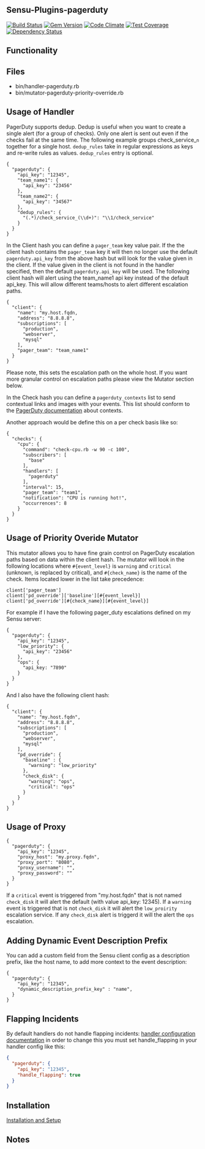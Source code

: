 ## Sensu-Plugins-pagerduty

[![Build Status](https://travis-ci.org/sensu-plugins/sensu-plugins-pagerduty.svg?branch=master)](https://travis-ci.org/sensu-plugins/sensu-plugins-pagerduty)
[![Gem Version](https://badge.fury.io/rb/sensu-plugins-pagerduty.svg)](http://badge.fury.io/rb/sensu-plugins-pagerduty)
[![Code Climate](https://codeclimate.com/github/sensu-plugins/sensu-plugins-pagerduty/badges/gpa.svg)](https://codeclimate.com/github/sensu-plugins/sensu-plugins-pagerduty)
[![Test Coverage](https://codeclimate.com/github/sensu-plugins/sensu-plugins-pagerduty/badges/coverage.svg)](https://codeclimate.com/github/sensu-plugins/sensu-plugins-pagerduty)
[![Dependency Status](https://gemnasium.com/sensu-plugins/sensu-plugins-pagerduty.svg)](https://gemnasium.com/sensu-plugins/sensu-plugins-pagerduty)

## Functionality

## Files
 * bin/handler-pagerduty.rb
 * bin/mutator-pagerduty-priority-override.rb

## Usage of Handler

PagerDuty supports dedup. Dedup is useful when you want to create a single alert (for a group of checks). Only one alert is sent out even if the checks fail at the same time. The following example groups check_service_`n` together for a single host. `dedup_rules` take in regular expressions as keys and re-write rules as values. `dedup_rules` entry is optional.

```
{
  "pagerduty": {
    "api_key": "12345",
    "team_name1": {
      "api_key": "23456"
    },
    "team_name2": {
      "api_key": "34567"
    },
    "dedup_rules": {
      "(.*)/check_service_(\\d+)": "\\1/check_service"
    }
  }
}
```

In the Client hash you can define a `pager_team` key value pair.  If the the client hash contains the `pager_team` key it will then no longer use the default `pagerduty.api_key` from the above hash but will look for the value given in the client. If the value given in the client is not found in the handler specified, then the default `pagerduty.api_key` will be used. The following client hash will alert using the team_name1 api key instead of the default api_key. This will allow different teams/hosts to alert different escalation paths.

```
{
  "client": {
    "name": "my.host.fqdn,
    "address": "8.8.8.8",
    "subscriptions": [
      "production",
      "webserver",
      "mysql"
    ],
    "pager_team": "team_name1"
  }
}
```

Please note, this sets the escalation path on the whole host. If you want more granular control on escalation paths please view the Mutator section below.

In the Check hash you can define a `pagerduty_contexts` list to send contextual links and images with your events. This list should conform to the [PagerDuty documentation](https://developer.pagerduty.com/documentation/integration/events/trigger#contexts) about contexts.

Another approach would be define this on a per check basis like so:
```
{
  "checks": {
    "cpu": {
      "command": "check-cpu.rb -w 90 -c 100",
      "subscribers": [
        "base"
      ],
      "handlers": [
        "pagerduty"
      ],
      "interval": 15,
      "pager_team": "team1",
      "notification": "CPU is running hot!",
      "occurrences": 8
    }
  }
}
```

## Usage of Priority Overide Mutator

This mutator allows you to have fine grain control on PagerDuty escalation paths based on data within the client hash.  The mutator will look in the following locations where `#{event_level}` is `warning` and `critical` (unknown, is replaced by critical), and `#{check_name}` is the name of the check. Items located lower in the list take precedence:

```
client['pager_team']
client['pd_override']['baseline'][#{event_level}]
client['pd_override'][#{check_name}][#{event_level}]
```

For example if I have the following pager_duty escalations defined on my Sensu server:

```
{
  "pagerduty": {
    "api_key": "12345",
    "low_priority": {
      "api_key": "23456"
    },
    "ops": {
      "api_key: "7890"
    }
  }
}
```

And I also have the following client hash:

```
{
  "client": {
    "name": "my.host.fqdn",
    "address": "8.8.8.8",
    "subscriptions": [
      "production",
      "webserver",
      "mysql"
    ],
    "pd_override": {
      "baseline" : {
        "warning": "low_priority"
      },
      "check_disk": {
        "warning": "ops",
        "critical": "ops"
      }
    }
  }
}

```

## Usage of Proxy

```
{
  "pagerduty": {
    "api_key": "12345",
    "proxy_host": "my.proxy.fqdn",
    "proxy_port": "8080",
    "proxy_username": "",
    "proxy_password": ""
  }
}
```

If a `critical` event is triggered from "my.host.fqdn" that is not named `check_disk` it will alert the default (with value api_key: 12345).  If a `warning` event is triggered that is not `check_disk` it will alert the `low_proirity` escalation service.  If any `check_disk` alert is triggerd it will the alert the `ops` escalation.


## Adding Dynamic Event Description Prefix

You can add a custom field from the Sensu client config as a description prefix, like the host name, to add more context to the event description:

```
{
  "pagerduty": {
    "api_key": "12345",
    "dynamic_description_prefix_key" : "name",
  }
}
```

## Flapping Incidents
By default handlers do not handle flapping incidents: [handler configuration documentation](https://sensuapp.org/docs/0.24/reference/handlers.html#handler-configuration) in order to change this you must set handle_flapping in your handler config like this:
```json
{
  "pagerduty": {
    "api_key": "12345",
    "handle_flapping": true
  }
}
```

## Installation

[Installation and Setup](http://sensu-plugins.io/docs/installation_instructions.html)

## Notes
